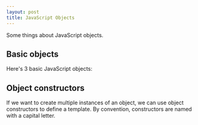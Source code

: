 ```yaml
---
layout: post
title: JavaScript Objects
---
```


Some things about JavaScript objects.


## Basic objects
Here's 3 basic JavaScript objects:
<script src="https://jsfiddle.net/lthr/36assx8r/1/embed/js,result/"></script>

## Object constructors
If we want to create multiple instances of an object, we can use object constructors to define a template. By convention, constructors are named with a capital letter.
<script src="https://jsfiddle.net/lthr/qz6dq6t2/4/embed/js,result/"></script>
